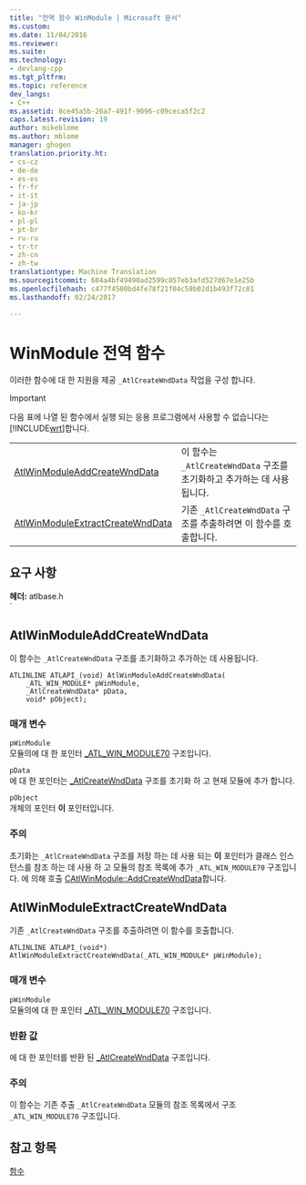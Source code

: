 ```yaml
---
title: "전역 함수 WinModule | Microsoft 문서"
ms.custom: 
ms.date: 11/04/2016
ms.reviewer: 
ms.suite: 
ms.technology:
- devlang-cpp
ms.tgt_pltfrm: 
ms.topic: reference
dev_langs:
- C++
ms.assetid: 8ce45a5b-26a7-491f-9096-c09ceca5f2c2
caps.latest.revision: 19
author: mikeblome
ms.author: mblome
manager: ghogen
translation.priority.ht:
- cs-cz
- de-de
- es-es
- fr-fr
- it-it
- ja-jp
- ko-kr
- pl-pl
- pt-br
- ru-ru
- tr-tr
- zh-cn
- zh-tw
translationtype: Machine Translation
ms.sourcegitcommit: 604a4bf49490ad2599c857eb3afd527d67e1e25b
ms.openlocfilehash: c477f4500bd4fe78f21f04c58b02d1b493f72c01
ms.lasthandoff: 02/24/2017

---
```

# <a name="winmodule-global-functions"></a>WinModule 전역 함수
이러한 함수에 대 한 지원을 제공 `_AtlCreateWndData` 작업을 구성 합니다.  
  
> [!IMPORTANT]
>  다음 표에 나열 된 함수에서 실행 되는 응용 프로그램에서 사용할 수 없습니다는 [!INCLUDE[wrt](../../atl/reference/includes/wrt_md.md)]합니다.  
  
|||  
|-|-|  
|[AtlWinModuleAddCreateWndData](#atlwinmoduleaddcreatewnddata)|이 함수는 `_AtlCreateWndData` 구조를 초기화하고 추가하는 데 사용됩니다.|  
|[AtlWinModuleExtractCreateWndData](#atlwinmoduleextractcreatewnddata)|기존 `_AtlCreateWndData` 구조를 추출하려면 이 함수를 호출합니다.|  

## <a name="requirements"></a>요구 사항  
 **헤더:** atlbase.h  
  `            
##  <a name="a-nameatlwinmoduleaddcreatewnddataa--atlwinmoduleaddcreatewnddata"></a><a name="atlwinmoduleaddcreatewnddata"></a>AtlWinModuleAddCreateWndData  
 이 함수는 `_AtlCreateWndData` 구조를 초기화하고 추가하는 데 사용됩니다.  
   
```
ATLINLINE ATLAPI_(void) AtlWinModuleAddCreateWndData(
    _ATL_WIN_MODULE* pWinModule,
    _AtlCreateWndData* pData,
    void* pObject);
```  
  
### <a name="parameters"></a>매개 변수  
 `pWinModule`  
 모듈의에 대 한 포인터 [_ATL_WIN_MODULE70](../../atl/reference/atl-win-module70-structure.md) 구조입니다.  
  
 `pData`  
 에 대 한 포인터는 [_AtlCreateWndData](../../atl/reference/atlcreatewnddata-structure.md) 구조를 초기화 하 고 현재 모듈에 추가 합니다.  
  
 `pObject`  
 개체의 포인터 **이** 포인터입니다.  
  
### <a name="remarks"></a>주의  
 초기화는 `_AtlCreateWndData` 구조를 저장 하는 데 사용 되는 **이** 포인터가 클래스 인스턴스를 참조 하는 데 사용 하 고 모듈의 참조 목록에 추가 `_ATL_WIN_MODULE70` 구조입니다. 에 의해 호출 [CAtlWinModule::AddCreateWndData](catlwinmodule-class.md#addcreatewnddata)합니다.  
  
##  <a name="a-nameatlwinmoduleextractcreatewnddataa--atlwinmoduleextractcreatewnddata"></a><a name="atlwinmoduleextractcreatewnddata"></a>AtlWinModuleExtractCreateWndData  
 기존 `_AtlCreateWndData` 구조를 추출하려면 이 함수를 호출합니다.  
 
```
ATLINLINE ATLAPI_(void*) AtlWinModuleExtractCreateWndData(_ATL_WIN_MODULE* pWinModule);
```  
  
### <a name="parameters"></a>매개 변수  
 `pWinModule`  
 모듈의에 대 한 포인터 [_ATL_WIN_MODULE70](../../atl/reference/atl-win-module70-structure.md) 구조입니다.  
  
### <a name="return-value"></a>반환 값  
 에 대 한 포인터를 반환 된 [_AtlCreateWndData](../../atl/reference/atlcreatewnddata-structure.md) 구조입니다.  
  
### <a name="remarks"></a>주의  
 이 함수는 기존 추출 `_AtlCreateWndData` 모듈의 참조 목록에서 구조 `_ATL_WIN_MODULE70` 구조입니다.  
  
## <a name="see-also"></a>참고 항목  
 [함수](../../atl/reference/atl-functions.md)

